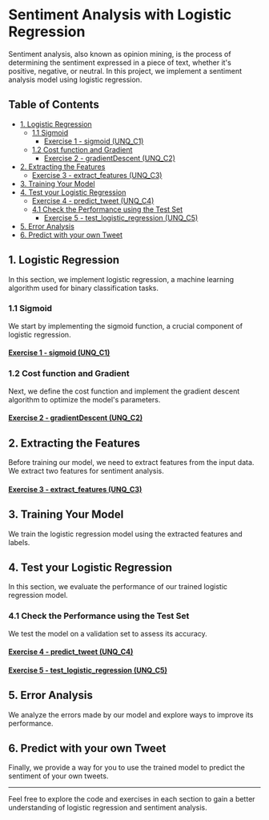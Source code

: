 # Sentiment Analysis with Logistic Regression

Sentiment analysis, also known as opinion mining, is the process of determining the sentiment expressed in a piece of text, whether it's positive, negative, or neutral. In this project, we implement a sentiment analysis model using logistic regression.

## Table of Contents

- [1. Logistic Regression](#1-logistic-regression)
  - [1.1 Sigmoid](#11-sigmoid)
    - [Exercise 1 - sigmoid (UNQ_C1)](#exercise-1---sigmoid-unq_c1)
  - [1.2 Cost function and Gradient](#12-cost-function-and-gradient)
    - [Exercise 2 - gradientDescent (UNQ_C2)](#exercise-2---gradientdescent-unq_c2)
- [2. Extracting the Features](#2-extracting-the-features)
  - [Exercise 3 - extract_features (UNQ_C3)](#exercise-3---extract_features-unq_c3)
- [3. Training Your Model](#3-training-your-model)
- [4. Test your Logistic Regression](#4-test-your-logistic-regression)
  - [Exercise 4 - predict_tweet (UNQ_C4)](#exercise-4---predict_tweet-unq_c4)
  - [4.1 Check the Performance using the Test Set](#41-check-the-performance-using-the-test-set)
    - [Exercise 5 - test_logistic_regression (UNQ_C5)](#exercise-5---test_logistic_regression-unq_c5)
- [5. Error Analysis](#5-error-analysis)
- [6. Predict with your own Tweet](#6-predict-with-your-own-tweet)

## 1. Logistic Regression

In this section, we implement logistic regression, a machine learning algorithm used for binary classification tasks.

### 1.1 Sigmoid

We start by implementing the sigmoid function, a crucial component of logistic regression.

#### [Exercise 1 - sigmoid (UNQ_C1)](##exercise-1---sigmoid-unq_c1)

### 1.2 Cost function and Gradient

Next, we define the cost function and implement the gradient descent algorithm to optimize the model's parameters.

#### [Exercise 2 - gradientDescent (UNQ_C2)](##exercise-2---gradientdescent-unq_c2)

## 2. Extracting the Features

Before training our model, we need to extract features from the input data. We extract two features for sentiment analysis.

#### [Exercise 3 - extract_features (UNQ_C3)](##exercise-3---extract_features-unq_c3)

## 3. Training Your Model

We train the logistic regression model using the extracted features and labels.

## 4. Test your Logistic Regression

In this section, we evaluate the performance of our trained logistic regression model.

### 4.1 Check the Performance using the Test Set

We test the model on a validation set to assess its accuracy.

#### [Exercise 4 - predict_tweet (UNQ_C4)](##exercise-4---predict_tweet-unq_c4)

#### [Exercise 5 - test_logistic_regression (UNQ_C5)](##exercise-5---test_logistic_regression-unq_c5)

## 5. Error Analysis

We analyze the errors made by our model and explore ways to improve its performance.

## 6. Predict with your own Tweet

Finally, we provide a way for you to use the trained model to predict the sentiment of your own tweets.

---

Feel free to explore the code and exercises in each section to gain a better understanding of logistic regression and sentiment analysis.

